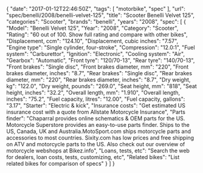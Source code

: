 {
    "date": "2017-01-12T22:46:50Z",
    "tags": [
        "motorbike",
        "spec"
    ],
    "url": "spec\/benelli\/2008\/benelli-velvet-125",
    "title": "Scooter Benelli Velvet 125",
    "categories": "Scooter",
    "brands": "benelli",
    "years": "2008",
    "spec": [
        {
            "Model": "Benelli Velvet 125",
            "Year": "2008",
            "Category": "Scooter",
            "Rating": "60 out of 100. Show full rating and compare with other bikes",
            "Displacement, ccm": "124.10",
            "Displacement, cubic inches": "7.57",
            "Engine type": "Single cylinder, four-stroke",
            "Compression": "12.0:1",
            "Fuel system": "Carburettor",
            "Ignition": "Electronic",
            "Cooling system": "Air",
            "Gearbox": "Automatic",
            "Front tyre": "120\/70-13",
            "Rear tyre": "140\/70-13",
            "Front brakes": "Single disc",
            "Front brakes diameter, mm": "220",
            "Front brakes diameter, inches": "8.7",
            "Rear brakes": "Single disc",
            "Rear brakes diameter, mm": "220",
            "Rear brakes diameter, inches": "8.7",
            "Dry weight, kg": "122.0",
            "Dry weight, pounds": "269.0",
            "Seat height, mm": "818",
            "Seat height, inches": "32.2",
            "Overall length, mm": "1.910",
            "Overall length, inches": "75.2",
            "Fuel capacity, litres": "12.00",
            "Fuel capacity, gallons": "3.17",
            "Starter": "Electric & kick",
            "Insurance costs": "Get estimated US insurance cost with a quote from Allstate Motorcycle Insurance",
            "Parts finder": "Chaparral provides online schematics & OEM parts for the US.   Motorcycle Superstore provides an easy-to-use parts finder. Ships to the US, Canada, UK and Australia.MotoSport.com ships motorcycle parts and accessories to most countries.    Sixity.com has low prices and free shipping on ATV and motorcycle parts to the US. Also check out our overview of motorcycle webshops at Bikez.info",
            "Loans, tests, etc": "Search the web for dealers, loan costs, tests, customizing, etc",
            "Related bikes": "List related bikes for comparison of specs"
        }
    ]
}